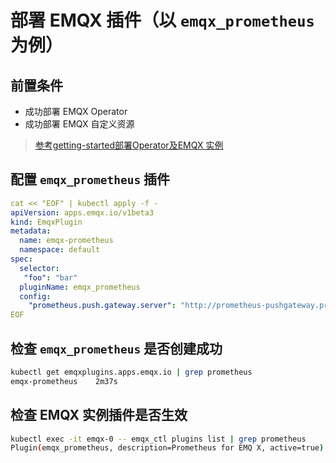# 部署 EMQX 插件（以 `emqx_prometheus` 为例）

## 前置条件

+ 成功部署 EMQX Operator
+ 成功部署 EMQX 自定义资源

>[参考getting-started部署Operator及EMQX 实例](../getting-started/getting-started.md)

## 配置 `emqx_prometheus` 插件

```YAML
cat << "EOF" | kubectl apply -f -
apiVersion: apps.emqx.io/v1beta3
kind: EmqxPlugin
metadata:
  name: emqx-prometheus
  namespace: default
spec:
  selector:
   "foo": "bar"
  pluginName: emqx_prometheus
  config:
    "prometheus.push.gateway.server": "http://prometheus-pushgateway.prom.svc.cluster.local:9091"
EOF
```

## 检查 `emqx_prometheus` 是否创建成功

```bash
kubectl get emqxplugins.apps.emqx.io | grep prometheus
emqx-prometheus    2m37s
```

## 检查 EMQX 实例插件是否生效

```bash
kubectl exec -it emqx-0 -- emqx_ctl plugins list | grep prometheus
Plugin(emqx_prometheus, description=Prometheus for EMQ X, active=true)
```